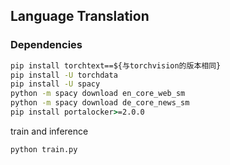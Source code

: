 ## Language Translation

### Dependencies  
```cmd
pip install torchtext==${与torchvision的版本相同}
pip install -U torchdata
pip install -U spacy
python -m spacy download en_core_web_sm
python -m spacy download de_core_news_sm
pip install portalocker>=2.0.0
```

train and inference
```cmd
python train.py
```